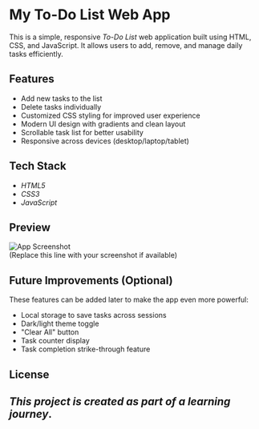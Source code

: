 
#  My To-Do List Web App

This is a simple, responsive *To-Do List* web application built using HTML, CSS, and JavaScript. It allows users to add, remove, and manage daily tasks efficiently. 



##  Features

-  Add new tasks to the list
-  Delete tasks individually
-  Customized CSS styling for improved user experience
-  Modern UI design with gradients and clean layout
-  Scrollable task list for better usability
-  Responsive across devices (desktop/laptop/tablet)



##  Tech Stack

- *HTML5*
- *CSS3*
- *JavaScript*



## Preview

![App Screenshot](screenshot.png)  
(Replace this line with your screenshot if available)



## Future Improvements (Optional)

These features can be added later to make the app even more powerful:
- Local storage to save tasks across sessions
- Dark/light theme toggle
- "Clear All" button
- Task counter display
- Task completion strike-through feature





##  License

*This project is created as part of a learning journey*.
---
